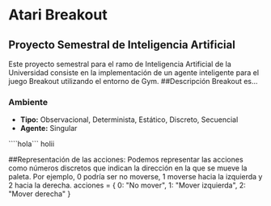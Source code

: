 # Atari Breakout

## Proyecto Semestral de Inteligencia Artificial
Este proyecto semestral para el ramo de Inteligencia Artificial de la Universidad consiste en la implementación de un agente inteligente para el juego Breakout utilizando el entorno de Gym.
##Descripción
Breakout es...

### Ambiente
- **Tipo:** Observacional, Determinista, Estático, Discreto, Secuencial
- **Agente:** Singular

````hola```
holii

##Representación de las acciones:
Podemos representar las acciones como números discretos que indican la dirección en la que se mueve la paleta. Por ejemplo, 0 podría ser no moverse, 1 moverse hacia la izquierda y 2 hacia la derecha.
acciones = {
    0: "No mover",
    1: "Mover izquierda",
    2: "Mover derecha"
}

